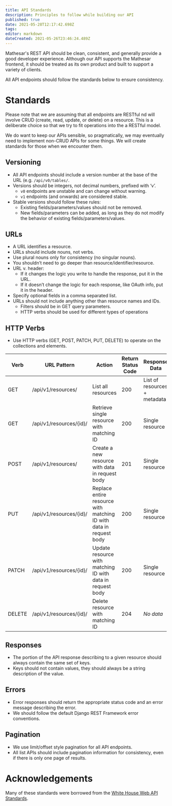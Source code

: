```yaml
---
title: API Standards
description: Principles to follow while building our API
published: true
date: 2021-05-28T12:17:42.698Z
tags: 
editor: markdown
dateCreated: 2021-05-26T23:46:24.489Z
---
```


Mathesar's REST API should be clean, consistent, and generally provide a good developer experience. Although our API supports the Mathesar frontend, it should be treated as its own product and built to support a variety of clients.

All API endpoints should follow the standards below to ensure consistency.

# Standards

Please note that we are assuming that all endpoints are RESTful nd will involve CRUD (create, read, update, or delete) on a resource. This is a deliberate choice so that we try to fit operations into the a RESTful model.

We do want to keep our APIs sensible, so pragmatically, we may eventually need to implement non-CRUD APIs for some things. We will create standards for those when we encounter them.

## Versioning
- All API endpoints should include a version number at the base of the URL (e.g. `/api/v0/tables/`.
- Versions should be integers, not decimal numbers, prefixed with ‘v’.
	- `v0` endpoints are unstable and can change without warning.
	- `v1` endpoints (and onwards) are considered stable. 
- Stable versions should follow these rules:
  - Existing fields/parameters/values should not be removed.
  - New fields/parameters can be added, as long as they do not modify the behavior of existing fields/parameters/values.

## URLs
- A URL identifies a resource.
- URLs should include nouns, not verbs.
- Use plural nouns only for consistency (no singular nouns).
- You shouldn’t need to go deeper than resource/identifier/resource.
- URL v. header:
  - If it changes the logic you write to handle the response, put it in the URL.
  - If it doesn’t change the logic for each response, like OAuth info, put it in the header.
- Specify optional fields in a comma separated list.
- URLs should not include anything other than resource names and IDs.
	- Filters should be in GET query parameters.
  - HTTP verbs should be used for different types of operations

## HTTP Verbs
- Use HTTP verbs (GET, POST, PATCH, PUT, DELETE) to operate on the collections and elements.

| **Verb** | **URL Pattern**         | **Action**                                                         | **Return Status Code** | **Response Data**            |
|----------|-------------------------|--------------------------------------------------------------------|------------------------|------------------------------|
| GET      | /api/v1/resources/      | List all resources                                                 | 200                    | List of resources + metadata |
| GET      | /api/v1/resources/{id}/ | Retrieve single resource with matching ID                          | 200                    | Single resource              |
| POST     | /api/v1/resources/      | Create a new resource with data in request body                    | 201                    | Single resource              |
| PUT      | /api/v1/resources/{id}/ | Replace entire resource with matching ID with data in request body | 200                    | Single resource              |
| PATCH    | /api/v1/resources/{id}/ | Update resource with matching ID with data in request body         | 200                    | Single resource              |
| DELETE   | /api/v1/resources/{id}/ | Delete resource with matching ID                                   | 204                    | *No data*                    |

## Responses

- The portion of the API response describing to a given resource should always contain the same set of keys.
- Keys should not contain values, they should always be a string description of the value.

## Errors
- Error responses should return the appropriate status code and an error message describing the error.
- We should follow the default Django REST Framework error conventions.
  
## Pagination
- We use limit/offset style pagination for all API endpoints.
- All list APIs should include pagination information for consistency, even if there is only one page of results.

# Acknowledgements
Many of these standards were borrowed from the [White House Web API Standards](https://github.com/WhiteHouse/api-standards).